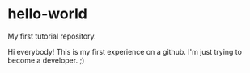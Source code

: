 # hello-world
My first tutorial repository.

Hi everybody! 
This is my first experience on a github. I'm just trying to become a developer. ;)
